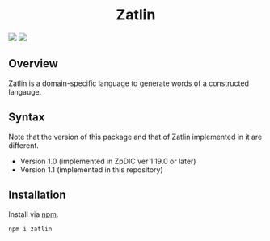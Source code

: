 <div align="center">
<h1>Zatlin</h1>
</div>

![](https://img.shields.io/github/package-json/v/Ziphil/TypescriptZatlin)
![](https://img.shields.io/github/commit-activity/y/Ziphil/TypescriptZatlin?label=commits)


## Overview
Zatlin is a domain-specific language to generate words of a constructed langauge.

## Syntax
Note that the version of this package and that of Zatlin implemented in it are different.

- Version 1.0 (implemented in ZpDIC ver 1.19.0 or later)
- Version 1.1 (implemented in this repository)

## Installation
Install via [npm](https://www.npmjs.com/package/zatlin).
```
npm i zatlin
```